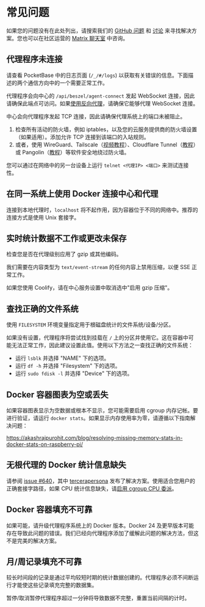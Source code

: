 # 常见问题

如果您的问题没有在此处列出，请搜索我们的 [GitHub 问题](https://github.com/henrygd/beszel/issues) 和 [讨论](https://github.com/henrygd/beszel/discussions) 来寻找解决方案。您也可以在社区运营的 [Matrix 聊天室](https://matrix.to/#/#beszel:matrix.org) 中咨询。

## 代理程序未连接

请查看 PocketBase 中的日志页面 (`/_/#/logs`) 以获取有关错误的信息。下面描述的两个通信方向中的一个需要正常工作。

代理程序会向中心的 `/api/beszel/agent-connect` 发起 WebSocket 连接，因此请确保此端点可访问。如果[使用反向代理](./reverse-proxy.md)，请确保它能够代理 WebSocket 连接。

中心会向代理程序发起 TCP 连接，因此请确保代理系统上的端口未被阻止。

1. 检查所有活动的防火墙，例如 iptables，以及您的云服务提供商的防火墙设置（如果适用）。添加允许 TCP 连接到该端口的入站规则。
2. 或者，使用 WireGuard、Tailscale（[视频教程](https://www.youtube.com/watch?v=O_9wT-5LoHM)）、Cloudflare Tunnel（[教程](https://github.com/henrygd/beszel/discussions/250)）或 Pangolin（[教程](https://github.com/henrygd/beszel/discussions/1163)）等软件安全地绕过防火墙。

您可以通过在网络中的另一台设备上运行 `telnet <代理IP> <端口>` 来测试连接性。

## 在同一系统上使用 Docker 连接中心和代理

连接到本地代理时，`localhost` 将不起作用，因为容器位于不同的网络中。推荐的连接方式是使用 Unix 套接字。

<!-- @include: ./parts/hub-docker-instructions.md -->

## 实时统计数据不工作或更改未保存

检查您是否在代理级别应用了 gzip 或其他编码。

我们需要在内容类型为 `text/event-stream` 的任何内容上禁用压缩，以便 SSE 正常工作。

如果您使用 Coolify，请在中心服务设置中取消选中"启用 gzip 压缩"。

## 查找正确的文件系统

使用 `FILESYSTEM` 环境变量指定用于根磁盘统计的文件系统/设备/分区。

如果没有设置，代理程序将尝试找到挂载在 `/` 上的分区并使用它。这在容器中可能无法正常工作，因此建议设置此值。使用以下方法之一查找正确的文件系统：

- 运行 `lsblk` 并选择 "NAME" 下的选项。
- 运行 `df -h` 并选择 "Filesystem" 下的选项。
- 运行 `sudo fdisk -l` 并选择 "Device" 下的选项。

## Docker 容器图表为空或丢失

如果容器图表显示为空数据或根本不显示，您可能需要启用 cgroup 内存记帐。要进行验证，请运行 `docker stats`。如果显示内存使用率为零，请遵循以下指南解决问题：

<https://akashrajpurohit.com/blog/resolving-missing-memory-stats-in-docker-stats-on-raspberry-pi/>

## 无根代理的 Docker 统计信息缺失

请参阅 [issue #640](https://github.com/henrygd/beszel/issues/640)，其中 [tercerapersona](https://github.com/tercerapersona) 发布了解决方案。使用适合您用户的正确套接字路径，如果 CPU 统计信息缺失，请[启用 cgroup CPU 委派](https://rootlesscontaine.rs/getting-started/common/cgroup2/#enabling-cpu-cpuset-and-io-delegation)。

## Docker 容器填充不可靠

如果可能，请升级代理程序系统上的 Docker 版本。Docker 24 及更早版本可能存在导致此问题的错误。我们已经向代理程序添加了缓解此问题的解决方法，但这不是完美的解决方案。

## 月/周记录填充不可靠

较长时间段的记录是通过平均较短时期的统计数据创建的。代理程序必须不间断运行才能使这些记录填充完整的数据集。

暂停/取消暂停代理程序超过一分钟将导致数据不完整，重置当前间隔的计时。
